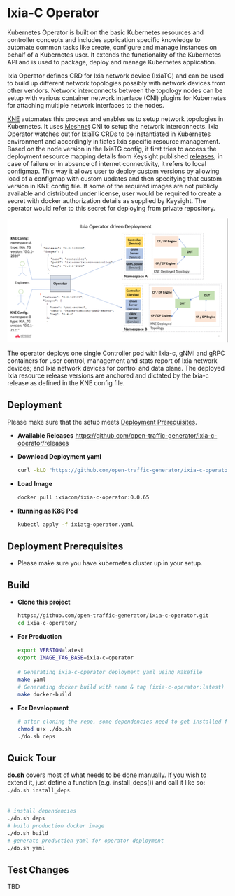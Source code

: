 # Ixia-C Operator

Kubernetes Operator is built on the basic Kubernetes resources and controller concepts and includes application specific knowledge to automate common tasks like create, configure and manage instances on behalf of a Kubernetes user. It extends the functionality of the Kubernetes API and is used to package, deploy and manage Kubernetes application.


Ixia Operator defines CRD for Ixia network device (IxiaTG) and can be used to build up different network topologies possibly with network devices from other vendors. Network interconnects between the topology nodes can be setup with various container network interface (CNI) plugins for Kubernetes for attaching multiple network interfaces to the nodes.


[KNE](https://github.com/google/kne) automates this process and enables us to setup network topologies in Kubernetes. It uses [Meshnet](https://github.com/networkop/meshnet-cni) CNI to setup the network interconnects. Ixia Operator watches out for IxiaTG CRDs to be instantiated in Kubernetes environment and accordingly initiates Ixia specific resource management. Based on the node version in the IxiaTG config, it first tries to access the deployment resource mapping details from Keysight published [releases](https://github.com/open-traffic-generator/ixia-c/releases/); in case of failure or in absence of internet connectivity, it refers to local configmap. This way it allows user to deploy custom versions by allowing load of a configmap with custom updates and then specifying that custom version in KNE config file. If some of the required images are not publicly available and distributed under license, user would be required to create a secret with docker authorization details as supplied by Keysight. The operator would refer to this secret for deploying from private repository.


<img src="Ixia_Operator.jpg">



The operator deploys one single Controller pod with Ixia-c, gNMI and gRPC containers for user control, management and stats report of Ixia network devices; and Ixia network devices for control and data plane. The deployed Ixia resource release versions are anchored and dictated by the Ixia-c release as defined in the KNE config file.


## Deployment

Please make sure that the setup meets [Deployment Prerequisites](#deployment-prerequisites).

- **Available Releases**
    https://github.com/open-traffic-generator/ixia-c-operator/releases

- **Download Deployment yaml**

  ```sh
  curl -kLO "https://github.com/open-traffic-generator/ixia-c-operator/releases/tag/v0.0.65/ixiatg-operator.yaml"
  ```

- **Load Image**

  ```sh
  docker pull ixiacom/ixia-c-operator:0.0.65
  ```

- **Running as K8S Pod**

  ```sh
  kubectl apply -f ixiatg-operator.yaml
  ```

## Deployment Prerequisites

- Please make sure you have kubernetes cluster up in your setup.




## Build


- **Clone this project**

  ```sh
  https://github.com/open-traffic-generator/ixia-c-operator.git
  cd ixia-c-operator/
  ```

- **For Production**

    ```sh
    export VERSION=latest
    export IMAGE_TAG_BASE=ixia-c-operator

    # Generating ixia-c-operator deployment yaml using Makefile
    make yaml
    # Generating docker build with name & tag (ixia-c-operator:latest) using Makefile
    make docker-build
    ```

- **For Development**

    ```sh
    # after cloning the repo, some dependencies need to get installed for further development
    chmod u+x ./do.sh
    ./do.sh deps
    ```


## Quick Tour

**do.sh** covers most of what needs to be done manually. If you wish to extend it, just define a function (e.g. install_deps()) and call it like so: `./do.sh install_deps`.

```sh

# install dependencies
./do.sh deps
# build production docker image
./do.sh build
# generate production yaml for operator deployment
./do.sh yaml
```

## Test Changes

TBD

